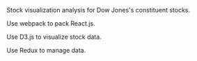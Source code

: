 Stock visualization analysis for Dow Jones's constituent stocks.

Use webpack to pack React.js.

Use D3.js to visualize stock data.

Use Redux to manage data.